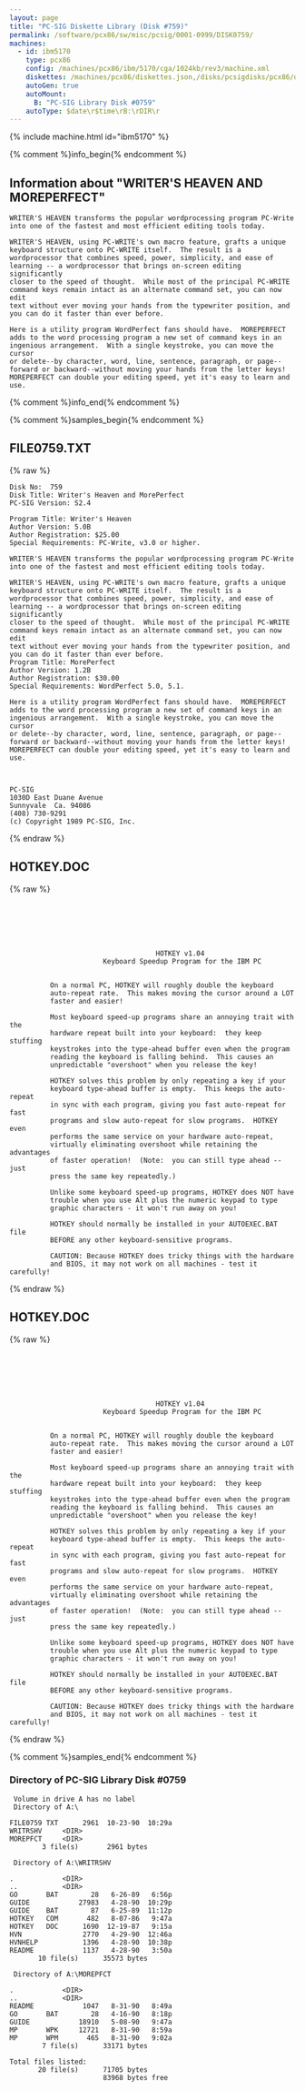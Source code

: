 ```yaml
---
layout: page
title: "PC-SIG Diskette Library (Disk #759)"
permalink: /software/pcx86/sw/misc/pcsig/0001-0999/DISK0759/
machines:
  - id: ibm5170
    type: pcx86
    config: /machines/pcx86/ibm/5170/cga/1024kb/rev3/machine.xml
    diskettes: /machines/pcx86/diskettes.json,/disks/pcsigdisks/pcx86/diskettes.json
    autoGen: true
    autoMount:
      B: "PC-SIG Library Disk #0759"
    autoType: $date\r$time\rB:\rDIR\r
---
```


{% include machine.html id="ibm5170" %}

{% comment %}info_begin{% endcomment %}

## Information about "WRITER'S HEAVEN AND MOREPERFECT"

    WRITER'S HEAVEN transforms the popular wordprocessing program PC-Write
    into one of the fastest and most efficient editing tools today.
    
    WRITER'S HEAVEN, using PC-WRITE's own macro feature, grafts a unique
    keyboard structure onto PC-WRITE itself.  The result is a
    wordprocessor that combines speed, power, simplicity, and ease of
    learning -- a wordprocessor that brings on-screen editing significantly
    closer to the speed of thought.  While most of the principal PC-WRITE
    command keys remain intact as an alternate command set, you can now edit
    text without ever moving your hands from the typewriter position, and
    you can do it faster than ever before.
    
    Here is a utility program WordPerfect fans should have.  MOREPERFECT
    adds to the word processing program a new set of command keys in an
    ingenious arrangement.  With a single keystroke, you can move the cursor
    or delete--by character, word, line, sentence, paragraph, or page--
    forward or backward--without moving your hands from the letter keys!
    MOREPERFECT can double your editing speed, yet it's easy to learn and
    use.
{% comment %}info_end{% endcomment %}

{% comment %}samples_begin{% endcomment %}

## FILE0759.TXT

{% raw %}
```
Disk No:  759                                                           
Disk Title: Writer's Heaven and MorePerfect                             
PC-SIG Version: S2.4                                                    
                                                                        
Program Title: Writer's Heaven                                          
Author Version: 5.0B                                                    
Author Registration: $25.00                                             
Special Requirements: PC-Write, v3.0 or higher.                         
                                                                        
WRITER'S HEAVEN transforms the popular wordprocessing program PC-Write  
into one of the fastest and most efficient editing tools today.         
                                                                        
WRITER'S HEAVEN, using PC-WRITE's own macro feature, grafts a unique    
keyboard structure onto PC-WRITE itself.  The result is a               
wordprocessor that combines speed, power, simplicity, and ease of       
learning -- a wordprocessor that brings on-screen editing significantly 
closer to the speed of thought.  While most of the principal PC-WRITE   
command keys remain intact as an alternate command set, you can now edit
text without ever moving your hands from the typewriter position, and   
you can do it faster than ever before.                                  
Program Title: MorePerfect                                              
Author Version: 1.2B                                                    
Author Registration: $30.00                                             
Special Requirements: WordPerfect 5.0, 5.1.                             
                                                                        
Here is a utility program WordPerfect fans should have.  MOREPERFECT    
adds to the word processing program a new set of command keys in an     
ingenious arrangement.  With a single keystroke, you can move the cursor
or delete--by character, word, line, sentence, paragraph, or page--     
forward or backward--without moving your hands from the letter keys!    
MOREPERFECT can double your editing speed, yet it's easy to learn and   
use.                                                                    
                                                                        
                                                                        
                                                                        
PC-SIG                                                                  
1030D East Duane Avenue                                                 
Sunnyvale  Ca. 94086                                                    
(408) 730-9291                                                          
(c) Copyright 1989 PC-SIG, Inc.                                         
```
{% endraw %}

## HOTKEY.DOC

{% raw %}
```






                                    HOTKEY v1.04
                       Keyboard Speedup Program for the IBM PC


          On a normal PC, HOTKEY will roughly double the keyboard
          auto-repeat rate.  This makes moving the cursor around a LOT
          faster and easier! 

          Most keyboard speed-up programs share an annoying trait with the
          hardware repeat built into your keyboard:  they keep stuffing
          keystrokes into the type-ahead buffer even when the program
          reading the keyboard is falling behind.  This causes an
          unpredictable "overshoot" when you release the key! 

          HOTKEY solves this problem by only repeating a key if your
          keyboard type-ahead buffer is empty.  This keeps the auto-repeat
          in sync with each program, giving you fast auto-repeat for fast
          programs and slow auto-repeat for slow programs.  HOTKEY even
          performs the same service on your hardware auto-repeat,
          virtually eliminating overshoot while retaining the advantages
          of faster operation!  (Note:  you can still type ahead -- just
          press the same key repeatedly.)

          Unlike some keyboard speed-up programs, HOTKEY does NOT have
          trouble when you use Alt plus the numeric keypad to type
          graphic characters - it won't run away on you!

          HOTKEY should normally be installed in your AUTOEXEC.BAT file
          BEFORE any other keyboard-sensitive programs.

          CAUTION: Because HOTKEY does tricky things with the hardware
          and BIOS, it may not work on all machines - test it carefully!

```
{% endraw %}

## HOTKEY.DOC

{% raw %}
```






                                    HOTKEY v1.04
                       Keyboard Speedup Program for the IBM PC


          On a normal PC, HOTKEY will roughly double the keyboard
          auto-repeat rate.  This makes moving the cursor around a LOT
          faster and easier! 

          Most keyboard speed-up programs share an annoying trait with the
          hardware repeat built into your keyboard:  they keep stuffing
          keystrokes into the type-ahead buffer even when the program
          reading the keyboard is falling behind.  This causes an
          unpredictable "overshoot" when you release the key! 

          HOTKEY solves this problem by only repeating a key if your
          keyboard type-ahead buffer is empty.  This keeps the auto-repeat
          in sync with each program, giving you fast auto-repeat for fast
          programs and slow auto-repeat for slow programs.  HOTKEY even
          performs the same service on your hardware auto-repeat,
          virtually eliminating overshoot while retaining the advantages
          of faster operation!  (Note:  you can still type ahead -- just
          press the same key repeatedly.)

          Unlike some keyboard speed-up programs, HOTKEY does NOT have
          trouble when you use Alt plus the numeric keypad to type
          graphic characters - it won't run away on you!

          HOTKEY should normally be installed in your AUTOEXEC.BAT file
          BEFORE any other keyboard-sensitive programs.

          CAUTION: Because HOTKEY does tricky things with the hardware
          and BIOS, it may not work on all machines - test it carefully!

```
{% endraw %}

{% comment %}samples_end{% endcomment %}

### Directory of PC-SIG Library Disk #0759

     Volume in drive A has no label
     Directory of A:\

    FILE0759 TXT      2961  10-23-90  10:29a
    WRITRSHV     <DIR>    
    MOREPFCT     <DIR>    
            3 file(s)       2961 bytes

     Directory of A:\WRITRSHV

    .            <DIR>    
    ..           <DIR>    
    GO       BAT        28   6-26-89   6:56p
    GUIDE            27983   4-28-90  10:29p
    GUIDE    BAT        87   6-25-89  11:12p
    HOTKEY   COM       482   8-07-86   9:47a
    HOTKEY   DOC      1690  12-19-87   9:15a
    HVN               2770   4-29-90  12:46a
    HVNHELP           1396   4-28-90  10:38p
    README            1137   4-28-90   3:50a
           10 file(s)      35573 bytes

     Directory of A:\MOREPFCT

    .            <DIR>    
    ..           <DIR>    
    README            1047   8-31-90   8:49a
    GO       BAT        28   4-16-90   8:18p
    GUIDE            18910   5-08-90   9:47a
    MP       WPK     12721   8-31-90   8:59a
    MP       WPM       465   8-31-90   9:02a
            7 file(s)      33171 bytes

    Total files listed:
           20 file(s)      71705 bytes
                           83968 bytes free
